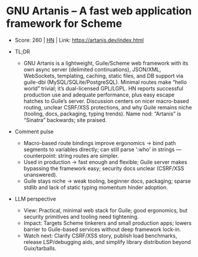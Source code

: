 # GNU Artanis – A fast web application framework for Scheme

- Score: 260 | [HN](https://news.ycombinator.com/item?id=45031673) | Link: https://artanis.dev/index.html

- TL;DR
  - GNU Artanis is a lightweight, Guile/Scheme web framework with its own async server (delimited continuations), JSON/XML, WebSockets, templating, caching, static files, and DB support via guile-dbi (MySQL/SQLite/PostgreSQL). Minimal routes make “hello world” trivial; it’s dual-licensed GPL/LGPL. HN reports successful production use and adequate performance, plus easy escape hatches to Guile’s server. Discussion centers on nicer macro-based routing, unclear CSRF/XSS protections, and why Guile remains niche (tooling, docs, packaging, typing trends). Name nod: “Artanis” is “Sinatra” backwards; site praised.

- Comment pulse
  - Macro-based route bindings improve ergonomics → bind path segments to variables directly; can still parse ':who' in strings — counterpoint: string routes are simpler.
  - Used in production → fast enough and flexible; Guile server makes bypassing the framework easy; security docs unclear (CSRF/XSS unanswered).
  - Guile stays niche → weak tooling, beginner docs, packaging; sparse stdlib and lack of static typing momentum hinder adoption.

- LLM perspective
  - View: Practical, minimal web stack for Guile; good ergonomics, but security primitives and tooling need tightening.
  - Impact: Targets Scheme tinkerers and small production apps; lowers barrier to Guile-based services without deep framework lock-in.
  - Watch next: Clarify CSRF/XSS story, publish load benchmarks, release LSP/debugging aids, and simplify library distribution beyond Guix/tarballs.
